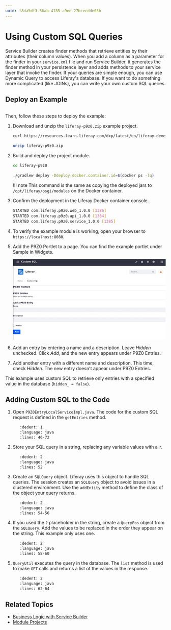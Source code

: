 ```yaml
---
uuid: f8da5df3-56ab-4185-a9ee-27bcecdde03b
---
```

# Using Custom SQL Queries

Service Builder creates finder methods that retrieve entities by their attributes (their column values). When you add a column as a parameter for the finder in your `service.xml` file and run Service Builder, it generates the finder method in your persistence layer and adds methods to your service layer that invoke the finder. If your queries are simple enough, you can use Dynamic Query to access Liferay's database. If you want to do something more complicated (like JOINs), you can write your own custom SQL queries.

## Deploy an Example

```{include} /_snippets/run-liferay-portal.md
```

Then, follow these steps to deploy the example:

1. Download and unzip the `liferay-p9z0.zip` example project.

   ```bash
   curl https://resources.learn.liferay.com/dxp/latest/en/liferay-development/liferay-internals/extending-liferay/liferay-p9z0.zip -O
   ```

   ```bash
   unzip liferay-p9z0.zip
   ```

1. Build and deploy the project module.

   ```bash
   cd liferay-p9z0
   ```

   ```bash
   ./gradlew deploy -Ddeploy.docker.container.id=$(docker ps -lq)
   ```

   !!! note
       This command is the same as copying the deployed jars to `/opt/liferay/osgi/modules` on the Docker container.

1. Confirm the deployment in the Liferay Docker container console.

   ```bash
   STARTED com.liferay.p9z0.web_1.0.0 [1386]
   STARTED com.liferay.p9z0.api_1.0.0 [1384]
   STARTED com.liferay.p9z0.service_1.0.0 [1385]
   ```

1. To verify the example module is working, open your browser to `https://localhost:8080`.

1. Add the P9Z0 Portlet to a page. You can find the example portlet under Sample in Widgets.

   ![Add the P9Z0 portlet to a page.](./using-custom-sql-queries/images/01.png)

1. Add an entry by entering a name and a description. Leave *Hidden* unchecked. Click *Add*, and the new entry appears under P9Z0 Entries.

1. Add another entry with a different name and description. This time, check *Hidden*. The new entry doesn't appear under P9Z0 Entries.

This example uses custom SQL to retrieve only entries with a specified value in the database (`hidden_ = false`).

## Adding Custom SQL to the Code

1. Open `P9Z0EntryLocalServiceImpl.java`. The code for the custom SQL request is defined in the `getEntries` method.

   ```{literalinclude} using-custom-sql-queries/resources/liferay-p9z0.zip/p9z0-service/src/main/java/com/liferay/p9z0/service/impl/P9ZEntryLocalServiceImpl.java
      :dedent: 1
      :language: java
      :lines: 46-72
   ```

1. Store your SQL query in a string, replacing any variable values with a `?`.

   ```{literalinclude} using-custom-sql-queries/resources/liferay-p9z0.zip/p9z0-service/src/main/java/com/liferay/p9z0/service/impl/P9ZEntryLocalServiceImpl.java
      :dedent: 2
      :language: java
      :lines: 52
   ```

1. Create an `SQLQuery` object. Liferay uses this object to handle SQL queries. The session creates an `SQLQuery` object to avoid issues in a clustered environment. Use the `addEntity` method to define the class of the object your query returns.

   ```{literalinclude} using-custom-sql-queries/resources/liferay-p9z0.zip/p9z0-service/src/main/java/com/liferay/p9z0/service/impl/P9ZEntryLocalServiceImpl.java
      :dedent: 2
      :language: java
      :lines: 54-56
   ```

1. If you used the `?` placeholder in the string, create a `QueryPos` object from the `SQLQuery`. Add the values to be replaced in the order they appear on the string. This example only uses one.

   ```{literalinclude} using-custom-sql-queries/resources/liferay-p9z0.zip/p9z0-service/src/main/java/com/liferay/p9z0/service/impl/P9ZEntryLocalServiceImpl.java
      :dedent: 2
      :language: java
      :lines: 58-60
   ```

1. `QueryUtil` executes the query in the database. The `list` method is used to make `GET` calls and returns a list of the values in the response.

   ```{literalinclude} using-custom-sql-queries/resources/liferay-p9z0.zip/p9z0-service/src/main/java/com/liferay/p9z0/service/impl/P9ZEntryLocalServiceImpl.java
      :dedent: 2
      :language: java
      :lines: 62-64
   ```

## Related Topics

- [Business Logic with Service Builder](../../building-applications/data-frameworks/service-builder/business-logic-with-service-builder.md)
- [Module Projects](../fundamentals/module-projects.md)